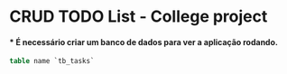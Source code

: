 # CRUD TODO List - College project

#### * É necessário criar um banco de dados para ver a aplicação rodando.
```sql
table name `tb_tasks`

